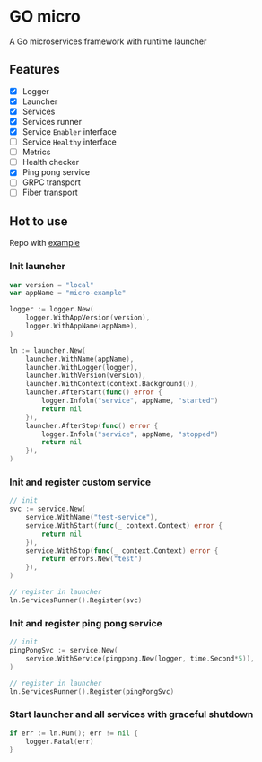 # GO micro

A Go microservices framework with runtime launcher

## Features

- [x] Logger
- [x] Launcher
- [x] Services
- [x] Services runner
- [x] Service `Enabler` interface
- [ ] Service `Healthy` interface
- [ ] Metrics
- [ ] Health checker
- [x] Ping pong service
- [ ] GRPC transport
- [ ] Fiber transport

## Hot to use

Repo with [example](https://github.com/tkcrm/micro-example)

### Init launcher

```go
var version = "local"
var appName = "micro-example"

logger := logger.New(
    logger.WithAppVersion(version),
    logger.WithAppName(appName),
)

ln := launcher.New(
    launcher.WithName(appName),
    launcher.WithLogger(logger),
    launcher.WithVersion(version),
    launcher.WithContext(context.Background()),
    launcher.AfterStart(func() error {
        logger.Infoln("service", appName, "started")
        return nil
    }),
    launcher.AfterStop(func() error {
        logger.Infoln("service", appName, "stopped")
        return nil
    }),
)
```

### Init and register custom service

```go
// init
svc := service.New(
    service.WithName("test-service"),
    service.WithStart(func(_ context.Context) error {
        return nil
    }),
    service.WithStop(func(_ context.Context) error {
        return errors.New("test")
    }),
)

// register in launcher
ln.ServicesRunner().Register(svc)
```

### Init and register ping pong service

```go
// init
pingPongSvc := service.New(
    service.WithService(pingpong.New(logger, time.Second*5)),
)

// register in launcher
ln.ServicesRunner().Register(pingPongSvc)
```

### Start launcher and all services with graceful shutdown

```go
if err := ln.Run(); err != nil {
    logger.Fatal(err)
}
```
